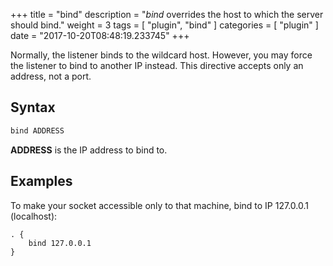 +++
title = "bind"
description = "*bind* overrides the host to which the server should bind."
weight = 3
tags = [ "plugin", "bind" ]
categories = [ "plugin" ]
date = "2017-10-20T08:48:19.233745"
+++

Normally, the listener binds to the wildcard host. However, you may force the listener to bind to
another IP instead. This directive accepts only an address, not a port.

## Syntax

~~~ txt
bind ADDRESS
~~~

**ADDRESS** is the IP address to bind to.

## Examples

To make your socket accessible only to that machine, bind to IP 127.0.0.1 (localhost):

~~~
. {
    bind 127.0.0.1
}
~~~
